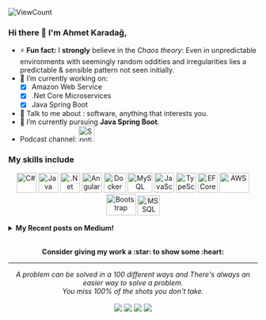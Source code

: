 ![ViewCount](http://bit.ly/Thomas-Github-Visits)

### Hi there 👋 I'm Ahmet Karadağ,

- ⚡ **Fun fact:** I **strongly** believe in the *Chaos theory*: Even in unpredictable environments with seemingly random oddities and irregularities lies a predictable & sensible pattern not seen initially.
- 🔭 I’m currently working on:
	- [x] Amazon Web Service
	- [x] .Net Core Microservices
	- [x] Java Spring Boot
- 💬 Talk to me about : software, anything that interests you.
- 🌱 I’m currently pursuing **Java Spring Boot**.
- Podcast channel: <a href="https://open.spotify.com/show/6PV7aw2JcTWGlOjLPYPjn0"><img alt="Spotify" title="Spotify" height="32" width="32"  src="https://raw.githubusercontent.com/peterthehan/peterthehan/master/assets/spotify.svg"></a>

### My skills include

<p align="center">
	<img title="C#" alt="C#" src="https://iconape.com/wp-content/files/sh/51404/svg/c--4.svg" width="40" height="40" />
	<img title="Java" alt="Java" src="https://image.flaticon.com/icons/png/512/226/226777.png" width="40" height="40" />
	<img title=".NET Core" alt=".Net Core" src="https://upload.wikimedia.org/wikipedia/commons/thumb/e/ee/.NET_Core_Logo.svg/1200px-.NET_Core_Logo.svg.png" width="40" height="40" />
	<img title="Angular" alt="Angular" src="https://cdn.worldvectorlogo.com/logos/angular-icon.svg" width="40" height="40" />
	<img title="Docker" alt="Docker" src="https://www.docker.com/sites/default/files/d8/2019-07/vertical-logo-monochromatic.png" width="45" height="40" />
	<img title="MySQL" alt="MySQL" src="https://raw.githubusercontent.com/Thomas-George-T/Thomas-George-T/master/assets/mysql.svg" width="50" height="40" />
	<img title="JavaScript" alt="JavaScript" src="https://upload.wikimedia.org/wikipedia/commons/thumb/9/99/Unofficial_JavaScript_logo_2.svg/1024px-Unofficial_JavaScript_logo_2.svg.png" height="40" />
	<img title="TypeScript" alt="TypeScript" src="https://upload.wikimedia.org/wikipedia/commons/thumb/4/4c/Typescript_logo_2020.svg/2048px-Typescript_logo_2020.svg.png" width="40" height="40" />
	<img title="EF Core" alt="EF Core" src="https://www.gencayyildiz.com/blog/wp-content/uploads/2019/08/ef-core.png" width="40" height="40" />	
	<img title="AWS" alt="AWS" src="https://raw.githubusercontent.com/Thomas-George-T/Thomas-George-T/master/assets/aws.svg" width="60" height="40" />
	<img title="Bootstrap" alt="Bootstrap" src="https://cdn.worldvectorlogo.com/logos/bootstrap-5-1.svg" width="60" height="43" />
        <img title="MSSQL" alt="MSSQL" src="https://www.freeiconspng.com/thumbs/sql-server-icon-png/sql-server-icon-8.png" width="45" height="40" />
</p>



<details><summary><b>My Recent posts on Medium!</b></summary>

<a target="_blank" href="https://github-readme-medium-recent-article.vercel.app/medium/@ahmetkaradag/0"><img src="https://github-readme-medium-recent-article.vercel.app/medium/@ahmetkaradag/0" alt="Recent Article on medium 1"></img></a>

<a target="_blank" href="https://github-readme-medium-recent-article.vercel.app/medium/@ahmetkaradag/1"><img src="https://github-readme-medium-recent-article.vercel.app/medium/@ahmetkaradag/1" alt="Recent Article on medium 2"></img></a>   

<a target="_blank" href="https://github-readme-medium-recent-article.vercel.app/medium/@ahmetkaradag/2"><img src="https://github-readme-medium-recent-article.vercel.app/medium/@ahmetkaradag/2" alt="Recent Article on medium 3"></img></a>  
    
</details>    

<br>

<p align="center">
	<strong>Consider giving my work a :star: to show some :heart:</strong>
</p>

<hr>
<p align="center">
   <i>A problem can be solved in a 100 different ways and There's always an easier way to solve a problem.</i>
   <br>
   <i>You miss 100% of the shots you don't take.</i>
   <br>
<br>
<a target="_blank" href="https://www.linkedin.com/in/ahmetkaradag/"><img src="https://img.shields.io/badge/-LinkedIn-0077B5?style=for-the-badge&logo=Linkedin&logoColor=white"></img></a>
<a target="_blank" href="mailto:ahmetikrdg@gmail.com"><img src="https://img.shields.io/badge/-Gmail-D14836?style=for-the-badge&logo=Gmail&logoColor=white"></img></a>
<a target="_blank" href="https://medium.com/@ahmetkaradag"><img src="https://img.shields.io/badge/-Medium-12100E?style=for-the-badge&logo=Medium&logoColor=white"></img></a>
<a target="_blank" href="https://twitter.com/ahmetikrdg"><img src="https://img.shields.io/badge/-Twitter-1DA1F2?style=for-the-badge&logo=Twitter&logoColor=white"></img></a>
<br>
</p>       

